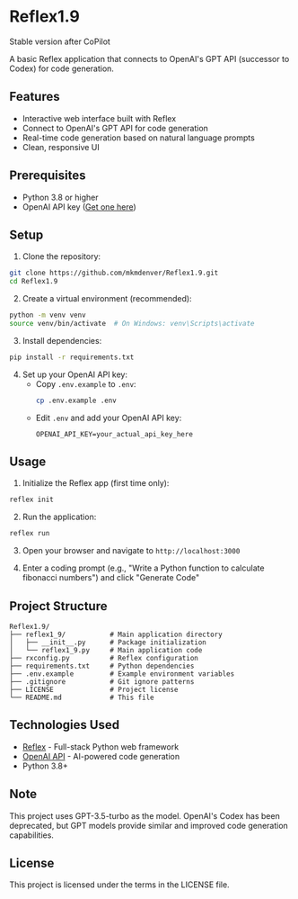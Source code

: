 # Reflex1.9
Stable version after CoPilot

A basic Reflex application that connects to OpenAI's GPT API (successor to Codex) for code generation.

## Features

- Interactive web interface built with Reflex
- Connect to OpenAI's GPT API for code generation
- Real-time code generation based on natural language prompts
- Clean, responsive UI

## Prerequisites

- Python 3.8 or higher
- OpenAI API key ([Get one here](https://platform.openai.com/api-keys))

## Setup

1. Clone the repository:
```bash
git clone https://github.com/mkmdenver/Reflex1.9.git
cd Reflex1.9
```

2. Create a virtual environment (recommended):
```bash
python -m venv venv
source venv/bin/activate  # On Windows: venv\Scripts\activate
```

3. Install dependencies:
```bash
pip install -r requirements.txt
```

4. Set up your OpenAI API key:
   - Copy `.env.example` to `.env`:
     ```bash
     cp .env.example .env
     ```
   - Edit `.env` and add your OpenAI API key:
     ```
     OPENAI_API_KEY=your_actual_api_key_here
     ```

## Usage

1. Initialize the Reflex app (first time only):
```bash
reflex init
```

2. Run the application:
```bash
reflex run
```

3. Open your browser and navigate to `http://localhost:3000`

4. Enter a coding prompt (e.g., "Write a Python function to calculate fibonacci numbers") and click "Generate Code"

## Project Structure

```
Reflex1.9/
├── reflex1_9/           # Main application directory
│   ├── __init__.py      # Package initialization
│   └── reflex1_9.py     # Main application code
├── rxconfig.py          # Reflex configuration
├── requirements.txt     # Python dependencies
├── .env.example         # Example environment variables
├── .gitignore           # Git ignore patterns
├── LICENSE              # Project license
└── README.md            # This file
```

## Technologies Used

- [Reflex](https://reflex.dev/) - Full-stack Python web framework
- [OpenAI API](https://openai.com/) - AI-powered code generation
- Python 3.8+

## Note

This project uses GPT-3.5-turbo as the model. OpenAI's Codex has been deprecated, but GPT models provide similar and improved code generation capabilities.

## License

This project is licensed under the terms in the LICENSE file.
